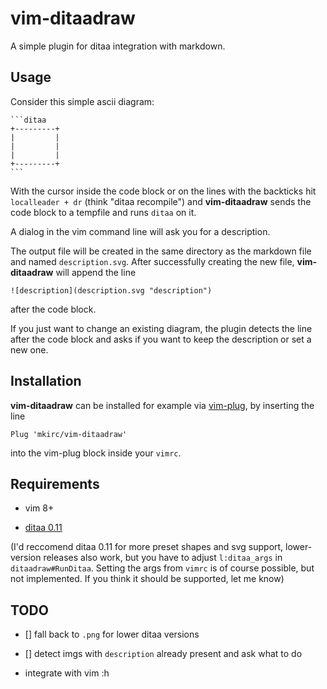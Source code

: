 # vim-ditaadraw

A simple plugin for ditaa integration with markdown.

## Usage

Consider this simple ascii diagram:


`````
```ditaa
+---------+
|         |
|         |
|         |
+---------+
```
`````

With the cursor inside the code block
or on the lines with the backticks
hit `localleader + dr` (think "ditaa recompile") and **vim-ditaadraw**
sends the code block to a tempfile and runs `ditaa` on it.

A dialog in the vim command line will ask you for a description.

The output file will be created in the same directory as the
markdown file and named `description.svg`. After successfully
creating the new file, **vim-ditaadraw** will append the line

`![description](description.svg "description")`

after the code block.

If you just want to change an existing diagram, the plugin
detects the line after the code block and asks if you want
to keep the description or set a new one.

## Installation

**vim-ditaadraw** can be installed for example via
[vim-plug](https://github.com/junegunn/vim-plug),
by inserting the line

```
Plug 'mkirc/vim-ditaadraw'
```

into the vim-plug block inside your `vimrc`.

## Requirements

* vim 8+

* [ditaa 0.11](https://github.com/stathissideris/ditaa/releases/tag/v0.11.0)

(I'd reccomend ditaa 0.11 for more preset shapes and svg support,
lower-version releases also work, but you have to adjust `l:ditaa_args` in
`ditaadraw#RunDitaa`. Setting the args from `vimrc` is of course possible, but
not implemented. If you think it should be supported, let me know)

## TODO

* [] fall back to `.png` for lower ditaa versions

* [] detect imgs with `description` already present and ask what to do

* integrate with vim :h

